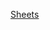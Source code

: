 [Sheets](https://learnermanipal-my.sharepoint.com/:x:/g/personal/samarth_mitblr2022_learner_manipal_edu/EY0wl1Ki4iVCjwna0oXWxZ4B6rHpJhhv6Ng5WyoJTj-3BQ?e=hR1YsE)
